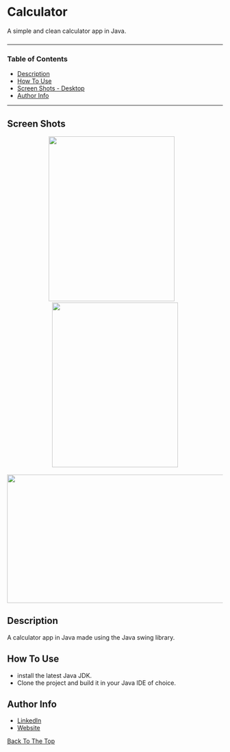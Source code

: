 # Calculator
A simple and clean calculator app in Java.
  
###
---
  ### Table of Contents

- [Description](#description)
- [How To Use](#how-to-use)
- [Screen Shots - Desktop](#screen-shots)
- [Author Info](#author-info)
  

---

 ## Screen Shots


<div class='container'align='center'>
  <img src="https://github.com/ctrl-alt-caleb/Calculator/blob/master/images/calculator.png" width="294" height="385">&nbsp;&nbsp;&nbsp;&nbsp;
  <img src="https://github.com/ctrl-alt-caleb/Calculator/blob/master/images/output-onlinegiftools(3).gif" width="294" height="385"><br><br>
</div>

<div class='container'align='center'>
  <img src="https://github.com/ctrl-alt-caleb/Calculator/blob/master/images/calcgif2.gif" width="600" height="300">
</div>

  

## Description
  
A calculator app in Java made using the Java swing library.
  
## How To Use

- install the latest Java JDK.
- Clone the project and build it in your Java IDE of choice.


## Author Info

- [LinkedIn](https://linkedin.com/in/calebhebert)
- [Website](https://calebhebert.com)<br>


[Back To The Top](#Calculator)



